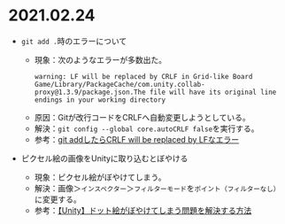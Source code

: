 # 2021.02.24

- `git add .`時のエラーについて
  - 現象：次のようなエラーが多数出た。
    ```
    warning: LF will be replaced by CRLF in Grid-like Board Game/Library/PackageCache/com.unity.collab-proxy@1.3.9/package.json.The file will have its original line endings in your working directory
    ```
  - 原因：Gitが改行コードをCRLFへ自動変更しようとしている。
  - 解決：`git config --global core.autoCRLF false`を実行する。
  - 参考：[git addしたらCRLF will be replaced by LFなエラー](https://qiita.com/suzuki-koya/items/6b9f1e79b9d662e15afe)

- ピクセル絵の画像をUnityに取り込むとぼやける
  - 現象：ピクセル絵がぼやけてしまう。
  - 解決：画像＞`インスペクター`＞`フィルターモード`を`ポイント（フィルターなし）`に変更する。
  - 参考：[【Unity】ドット絵がぼやけてしまう問題を解決する方法](https://baba-s.hatenablog.com/entry/2018/01/31/213000)